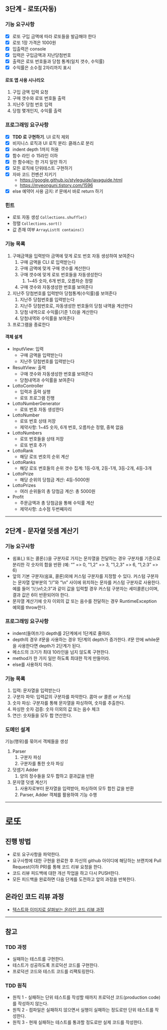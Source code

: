 ## 3단계 - 로또(자동)

### 기능 요구사항

- [x] 로또 구입 금액에 따라 로또들을 발급해야 한다
- [x] 로또 1장 가격은 1000원
- [x] 입출력은 console
- [x] 입력은 구입금액과 지난당첨번호
- [x] 출력은 로또 번호들과 당첨 통계(일치 갯수, 수익률)
- [x] 수익률은 소수점 2자리까지 표시

#### 로또 앱 사용 시나리오

1. 구입 금액 입력 요청
2. 구매 갯수와 로또 번호들 출력
3. 지난주 당첨 번호 입력
4. 당첨 몇개인지, 수익률 출력

### 프로그래밍 요구사항

- [x] **TDD 로 구현하기**. UI 로직 제외
- [x] 비지니스 로직과 UI 로직 분리: 클래스로 분리
- [x] indent depth 1까지 허용
- [x] 함수 라인 수 15라인 이하
- [x] 한 함수에는 한 가지 일만 하기
- [x] 모든 로직에 단위테스트 구현하기
- [x] 자바 코드 컨벤션 지키기
    - https://google.github.io/styleguide/javaguide.html
    - https://myeonguni.tistory.com/1596
- [x] else 예약어 사용 금지: if 문에서 바로 return 하기

### 힌트

- 로또 자동 생성 `Collections.shuffle()`
- 정렬 `Collections.sort()`
- 값 존재 여부 `ArrayList의 contains()`

### 기능 목록

1. 구매금액을 입력받아 금액에 맞게 로또 번호 자동 생성하여 보여준다
    1. 구매 금액을 CLI 로 입력받는다
    2. 구매 금액에 맞게 구매 갯수를 계산한다
    3. 구매 갯수에 맞게 로또 번호들을 자동생성한다
        1. 1~45 숫자, 6개 번호, 오름차순 정렬
    4. 구매 갯수와 자동생성한 번호를 보여준다
2. 지난주 당첨번호를 입력받아 당첨통계(수익률)를 보여준다
    1. 지난주 당첨번호를 입력받는다
    2. 지난주 당첨번호로, 자동생성한 번호들의 당첨 내역을 계산한다
    3. 당첨 내역으로 수익률(기준 1.0)을 계산한다
    4. 당첨내역와 수익률을 보여준다
3. 프로그램을 종료한다

#### 객체 설계

- InputView: 입력
    - 구매 금액을 입력받는다
    - 지난주 당첨번호를 입력받는다
- ResultView: 출력
    - 구매 갯수와 자동생성한 번호를 보여준다
    - 당첨내역과 수익률을 보여준다
- LottoController
    - 입력과 출력 실행
    - 로또 프로그램 진행
- LottoNumberGenerator
    - 로또 번호 자동 생성한다
- LottoNumber
    - 로또 번호 상태 저장
    - 제약사항: 1~45 숫자, 6개 번호, 오름차순 정렬, 중복 없음
- LottoNumbers
    - 로또 번호들을 상태 저장
    - 로또 번호 추가
- LottoRank
    - 해당 로또 번호의 순위 계산
- LottoRanks
    - 해당 로또 번호들의 순위 갯수 집계: 1등-0개, 2등-1개, 3등-2개, 4등-3개
- LottoPrize
    - 해당 순위의 당첨금 계산: 4등-5000원
- LottoPrizes
    - 여러 순위들의 총 당첨금 계산: 총 5000원
- Profit
    - 주문금액과 총 당첨금을 통해 수익률 계산
    - 제약사항: 소수점 두번째자리

----

## 2단계 - 문자열 덧셈 계산기

### 기능 요구사항

- 쉼표(,) 또는 콜론(:)을 구분자로 가지는 문자열을 전달하는 경우 구분자를 기준으로 분리한 각 숫자의 합을 반환 (예: “” => 0, "1,2" => 3, "1,2,3" => 6, “1,2:3” => 6)
- 앞의 기본 구분자(쉼표, 콜론)외에 커스텀 구분자를 지정할 수 있다. 커스텀 구분자는 문자열 앞부분의 “//”와 “\n” 사이에 위치하는 문자를 커스텀 구분자로 사용한다. 예를 들어 “//;\n1;2;3”과 같이
  값을 입력할 경우 커스텀 구분자는 세미콜론(;)이며, 결과 값은 6이 반환되어야 한다.
- 문자열 계산기에 숫자 이외의 값 또는 음수를 전달하는 경우 RuntimeException 예외를 throw한다.

### 프로그래밍 요구사항

- indent(들여쓰기) depth를 2단계에서 1단계로 줄여라.
- depth의 경우 if문을 사용하는 경우 1단계의 depth가 증가한다. if문 안에 while문을 사용한다면 depth가 2단계가 된다.
- 메소드의 크기가 최대 10라인을 넘지 않도록 구현한다.
- method가 한 가지 일만 하도록 최대한 작게 만들어라.
- else를 사용하지 마라.

### 기능 목록

1. 입력: 문자열을 입력받는다
2. 구분자 파악: 입력값의 구분자를 파악한다. 콤마 or 콜론 or 커스텀
3. 숫자 파싱: 구분자를 통해 문자열을 파싱하여, 숫자를 추출한다.
4. 파싱한 숫자 검증: 숫자 이외의 값 또는 음수 체크
5. 연산: 숫자들을 모두 합 연산한다.

### 도메인 설계

기능(행위)를 묶어서 객체들을 생성

1. Parser
    1. 구분자 파싱
    2. 구분자를 통한 숫자 파싱
2. 덧셈기 Adder
    1. 양의 정수들을 모두 합하고 결과값을 반환
3. 문자열 덧셈 계산기
    1. 사용자로부터 문자열을 입력받아, 파싱하여 모두 합친 값을 반환
    2. Parser, Adder 객체를 활용하여 기능 수행

--- 

# 로또

## 진행 방법

* 로또 요구사항을 파악한다.
* 요구사항에 대한 구현을 완료한 후 자신의 github 아이디에 해당하는 브랜치에 Pull Request(이하 PR)를 통해 코드 리뷰 요청을 한다.
* 코드 리뷰 피드백에 대한 개선 작업을 하고 다시 PUSH한다.
* 모든 피드백을 완료하면 다음 단계를 도전하고 앞의 과정을 반복한다.

## 온라인 코드 리뷰 과정

* [텍스트와 이미지로 살펴보는 온라인 코드 리뷰 과정](https://github.com/next-step/nextstep-docs/tree/master/codereview)

--- 

## 참고

### TDD 과정

- 실패하는 테스트를 구현한다.
- 테스트가 성공하도록 프로덕션 코드를 구현한다.
- 프로덕션 코드와 테스트 코드를 리팩토링한다.

### TDD 원칙

- 원칙 1 - 실패하는 단위 테스트를 작성할 때까지 프로덕션 코드(production code)를 작성하지 않는다.
- 원칙 2 - 컴파일은 실패하지 않으면서 실행이 실패하는 정도로만 단위 테스트를 작성한다.
- 원칙 3 - 현재 실패하는 테스트를 통과할 정도로만 실제 코드를 작성한다.




